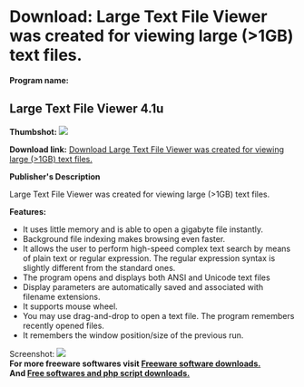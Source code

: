# Download: Large Text File Viewer was created for viewing large (>1GB) text files.

**Program name:**

## Large Text File Viewer 4.1u

  
**Thumbshot:** ![](http://www.freewarefiles.com/screenshot/ltfviewer_md.gif)   
  
**Download link:** [Download Large Text File Viewer was created for viewing large (>1GB) text files.](http://freesoftwares.boysofts.com/Large-Text-File-Viewer-u_program_18533.html)  
  


**Publisher's Description**  
  


Large Text File Viewer was created for viewing large (>1GB) text files. 

**Features:**

  * It uses little memory and is able to open a gigabyte file instantly. 
  * Background file indexing makes browsing even faster. 
  * It allows the user to perform high-speed complex text search by means of plain text or regular expression. The regular expression syntax is slightly different from the standard ones. 
  * The program opens and displays both ANSI and Unicode text files 
  * Display parameters are automatically saved and associated with filename extensions. 
  * It supports mouse wheel. 
  * You may use drag-and-drop to open a text file. The program remembers recently opened files. 
  * It remembers the window position/size of the previous run. 

  
  
Screenshot: ![](http://www.freewarefiles.com/screenshot/ltfviewer.gif)   
**For more freeware softwares visit [Freeware software downloads.](http://freesoftwares.boysofts.com/)**   
**And [Free softwares and php script downloads.](http://www.boysofts.com/)**
